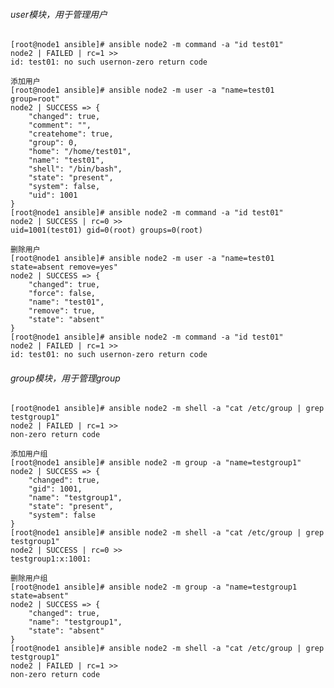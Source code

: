 ###### user模块，用于管理用户
	[root@node1 ansible]# ansible node2 -m command -a "id test01"
	node2 | FAILED | rc=1 >>
	id: test01: no such usernon-zero return code
	
	添加用户
	[root@node1 ansible]# ansible node2 -m user -a "name=test01 group=root"
	node2 | SUCCESS => {
	    "changed": true,
	    "comment": "",
	    "createhome": true,
	    "group": 0,
	    "home": "/home/test01",
	    "name": "test01",
	    "shell": "/bin/bash",
	    "state": "present",
	    "system": false,
	    "uid": 1001
	}
	[root@node1 ansible]# ansible node2 -m command -a "id test01"
	node2 | SUCCESS | rc=0 >>
	uid=1001(test01) gid=0(root) groups=0(root)

	删除用户
	[root@node1 ansible]# ansible node2 -m user -a "name=test01 state=absent remove=yes"
	node2 | SUCCESS => {
	    "changed": true,
	    "force": false,
	    "name": "test01",
	    "remove": true,
	    "state": "absent"
	}
	[root@node1 ansible]# ansible node2 -m command -a "id test01"
	node2 | FAILED | rc=1 >>
	id: test01: no such usernon-zero return code

###### group模块，用于管理group
	[root@node1 ansible]# ansible node2 -m shell -a "cat /etc/group | grep testgroup1"
	node2 | FAILED | rc=1 >>
	non-zero return code

	添加用户组
	[root@node1 ansible]# ansible node2 -m group -a "name=testgroup1"
	node2 | SUCCESS => {
	    "changed": true,
	    "gid": 1001,
	    "name": "testgroup1",
	    "state": "present",
	    "system": false
	}
	[root@node1 ansible]# ansible node2 -m shell -a "cat /etc/group | grep testgroup1"
	node2 | SUCCESS | rc=0 >>
	testgroup1:x:1001:

	删除用户组
	[root@node1 ansible]# ansible node2 -m group -a "name=testgroup1 state=absent"
	node2 | SUCCESS => {
	    "changed": true,
	    "name": "testgroup1",
	    "state": "absent"
	}
	[root@node1 ansible]# ansible node2 -m shell -a "cat /etc/group | grep testgroup1"
	node2 | FAILED | rc=1 >>
	non-zero return code

